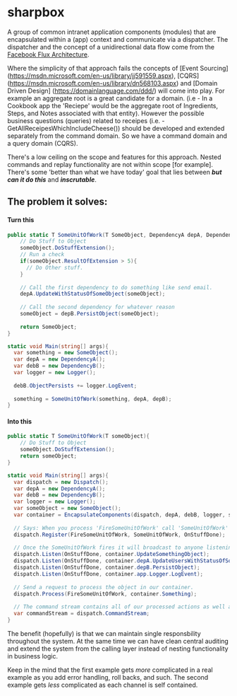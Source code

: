 # sharpbox
A group of common intranet application components (modules) that are encapsulated within a (app) context and communicate via a dispatcher. The dispatcher and the concept of a unidirectional data flow come from the [Facebook Flux Architecture](http://facebook.github.io/flux/docs/overview.html).

Where the simplicity of that approach fails the concepts of [Event Sourcing] (https://msdn.microsoft.com/en-us/library/jj591559.aspx), [CQRS] (https://msdn.microsoft.com/en-us/library/dn568103.aspx) and [Domain Driven Design] (https://domainlanguage.com/ddd/) will come into play. For example an aggregate root is a great candidate for a domain. (i.e - In a Cookbook app the 'Reciepe' would be the aggregate root of Ingredients, Steps, and Notes associated with that entity). However the possible business questions (queries) related to receipes (i.e. - GetAllReceipesWhichIncludeCheese()) should be developed and extended separately from the command domain. So we have a command domain and a query domain (CQRS).

There's a low ceiling on the scope and features for this approach. Nested commands and replay functionality are not within scope [for example]. There's some 'better than what we have today' goal that lies between **_but can it do this_** and **_inscrutable_**.

## The problem it solves:

#### Turn this
```c#
public static T SomeUnitOfWork(T SomeObject, DependencyA depA, DependencyB depB){
    // Do Stuff to Object
    someObject.DoStuffExtension();
    // Run a check
    if(someObject.ResultOfExtension > 5){
      // Do Other stuff.
    }
    
    // Call the first dependency to do something like send email.
    depA.UpdateWithStatusOfSomeObject(someObject);
    
    // Call the second dependency for whatever reason
    someObject = depB.PersistObject(someObject);
    
    return SomeObject;
}

static void Main(string[] args){
  var something = new SomeObject();
  var depA = new DependencyA();
  var debB = new DependencyB();
  var logger = new Logger();
  
  debB.ObjectPersists += logger.LogEvent;
  
  something = SomeUnitOfWork(something, depA, depB);
}
```

#### Into this

```c#
public static T SomeUnitOfWork(T someObject){
    // Do Stuff to Object
    someObject.DoStuffExtension();
    return someObject;
}

static void Main(string[] args){
  var dispatch = new Dispatch();
  var depA = new DependencyA();
  var debB = new DependencyB();
  var logger = new Logger();
  var someObject = new SomeObject();
  var container = EncapsulateComponents(dispatch, depA, debB, logger, someObject);
  
  // Says: When you process 'FireSomeUnitOfWork' call 'SomeUnitOfWork' then pass the result to 'OnStuffDone' and broadcast to listeners.
  dispatch.Register(FireSomeUnitOfWork, SomeUnitOfWork, OnStuffDone);
  
  // Once the SomeUnitOfWork fires it will broadcast to anyone listening. Below we'll register some listeners.
  dispatch.Listen(OnStuffDone, container.UpdateSomethingObject);
  dispatch.Listen(OnStuffDone, container.depA.UpdateUsersWithStatusOfSomeObject);
  dispatch.Listen(OnStuffDone, container.depB.PersistObject);
  dispatch.Listen(OnStuffDone, container.app.Logger.LogEvent);
  
  // Send a request to process the object in our container.
  dispatch.Process(FireSomeUnitOfWork, container.Something);
  
  // The command stream contains all of our processed actions as well as their pre and post processed states.
  var commandStream = dispatch.CommandStream; 
}
```

The benefit (hopefully) is that we can maintain single responsbility throughout the system. At the same time we can have clean central auditing and extend the system from the calling layer instead of nesting functionality in business logic. 

Keep in the mind that the first example gets *more* complicated in a real example as you add error handling, roll backs, and such. The second example gets *less* complicated as each channel is self contained.
